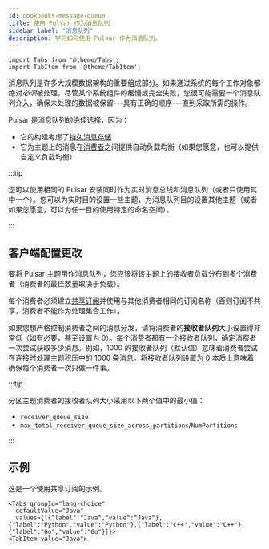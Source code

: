 ```yaml
---
id: cookbooks-message-queue
title: 使用 Pulsar 作为消息队列
sidebar_label: "消息队列"
description: 学习如何使用 Pulsar 作为消息队列。
---
```


````mdx-code-block
import Tabs from '@theme/Tabs';
import TabItem from '@theme/TabItem';
````

消息队列是许多大规模数据架构的重要组成部分。如果通过系统的每个工作对象都绝对*必须*被处理，尽管某个系统组件的缓慢或完全失败，您很可能需要一个消息队列介入，确保未处理的数据被保留---具有正确的顺序---直到采取所需的操作。

Pulsar 是消息队列的绝佳选择，因为：

* 它的构建考虑了[持久消息存储](concepts-architecture-overview.md#persistent-storage)
* 它为主题上的消息在[消费者](reference-terminology.md#consumer)之间提供自动负载均衡（如果您愿意，也可以提供自定义负载均衡）

:::tip

您可以使用相同的 Pulsar 安装同时作为实时消息总线和消息队列（或者只使用其中一个）。您可以为实时目的设置一些主题，为消息队列目的设置其他主题（或者如果您愿意，可以为任一目的使用特定的命名空间）。

:::

## 客户端配置更改

要将 Pulsar [主题](reference-terminology.md#topic)用作消息队列，您应该将该主题上的接收者负载分布到多个消费者（消费者的最佳数量取决于负载）。

每个消费者必须建立[共享订阅](concepts-messaging.md#shared)并使用与其他消费者相同的订阅名称（否则订阅不共享，消费者不能作为处理集合工作）。

如果您想严格控制消费者之间的消息分发，请将消费者的**接收者队列**大小设置得非常低（如有必要，甚至设置为 0）。每个消费者都有一个接收者队列，确定消费者一次尝试获取多少消息。例如，1000 的接收者队列（默认值）意味着消费者尝试在连接时处理主题积压中的 1000 条消息。将接收者队列设置为 0 本质上意味着确保每个消费者一次只做一件事。

:::tip

分区主题消费者的接收者队列大小采用以下两个值中的最小值：
* `receiver_queue_size`
* `max_total_receiver_queue_size_across_partitions`/`NumPartitions`

:::

## 示例

这是一个使用共享订阅的示例。

````mdx-code-block
<Tabs groupId="lang-choice"
  defaultValue="Java"
  values={[{"label":"Java","value":"Java"},{"label":"Python","value":"Python"},{"label":"C++","value":"C++"},{"label":"Go","value":"Go"}]}>
<TabItem value="Java">